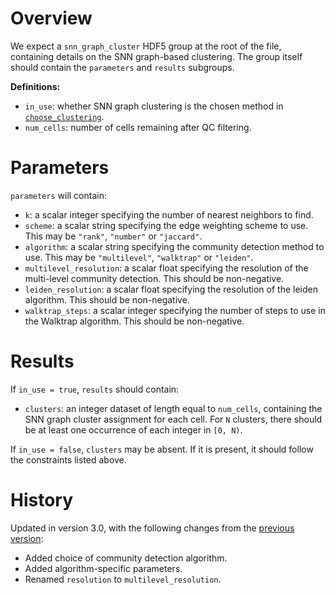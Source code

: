 # Overview

We expect a `snn_graph_cluster` HDF5 group at the root of the file, containing details on the SNN graph-based clustering.
The group itself should contain the `parameters` and `results` subgroups.

**Definitions:**

- `in_use`: whether SNN graph clustering is the chosen method in [`choose_clustering`](../choose_clustering/v1_0.md).
- `num_cells`: number of cells remaining after QC filtering.

# Parameters

`parameters` will contain:

- `k`: a scalar integer specifying the number of nearest neighbors to find.
- `scheme`: a scalar string specifying the edge weighting scheme to use.
  This may be `"rank"`, `"number"` or `"jaccard"`.
- `algorithm`: a scalar string specifying the community detection method to use.
  This may be `"multilevel"`, `"walktrap"` or `"leiden"`.
- `multilevel_resolution`: a scalar float specifying the resolution of the multi-level community detection.
  This should be non-negative.
- `leiden_resolution`: a scalar float specifying the resolution of the leiden algorithm.
  This should be non-negative.
- `walktrap_steps`: a scalar integer specifying the number of steps to use in the Walktrap algorithm.
  This should be non-negative.

# Results

If `in_use = true`, `results` should contain:

- `clusters`: an integer dataset of length equal to `num_cells`, containing the SNN graph cluster assignment for each cell.
  For `N` clusters, there should be at least one occurrence of each integer in `[0, N)`.

If `in_use = false`, `clusters` may be absent.
If it is present, it should follow the constraints listed above.

# History

Updated in version 3.0, with the following changes from the [previous version](v1_0.md):

- Added choice of community detection algorithm.
- Added algorithm-specific parameters.
- Renamed `resolution` to `multilevel_resolution`.

